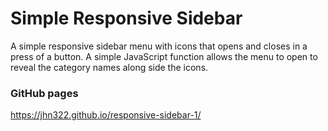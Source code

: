 # Simple Responsive Sidebar

A simple responsive sidebar menu with icons that opens and closes in a press of a button. A simple JavaScript function allows the menu to open to reveal the category names along side the icons.

### GitHub pages

https://jhn322.github.io/responsive-sidebar-1/
